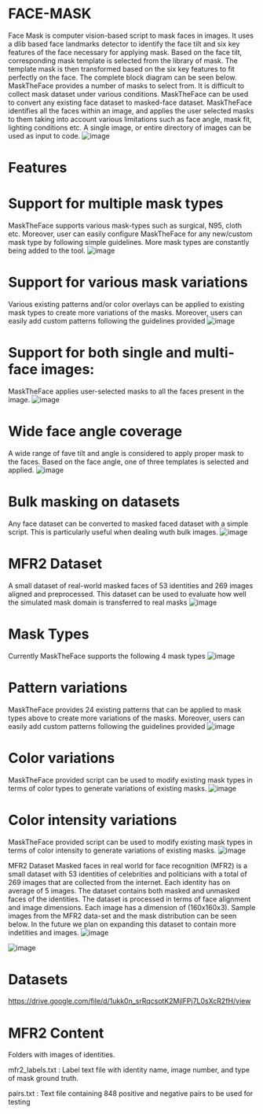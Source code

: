 # FACE-MASK
Face Mask is computer vision-based script to mask faces in images. It uses a dlib based face landmarks detector to identify the face tilt and six key features of the face necessary for applying mask. Based on the face tilt, corresponding mask template is selected from the library of mask. The template mask is then transformed based on the six key features to fit perfectly on the face. The complete block diagram can be seen below. MaskTheFace provides a number of masks to select from. It is difficult to collect mask dataset under various conditions. MaskTheFace can be used to convert any existing face dataset to masked-face dataset. MaskTheFace identifies all the faces within an image, and applies the user selected masks to them taking into account various limitations such as face angle, mask fit, lighting conditions etc. A single image, or entire directory of images can be used as input to code.
![image](https://user-images.githubusercontent.com/51163007/121483875-4b6f9200-c9ec-11eb-9587-ec4539522ac1.png)


# Features


# Support for multiple mask types
MaskTheFace supports various mask-types such as surgical, N95, cloth etc. Moreover, user can easily configure MaskTheFace for any new/custom mask type by following simple guidelines. More mask types are constantly being added to the tool.
![image](https://user-images.githubusercontent.com/51163007/121484023-778b1300-c9ec-11eb-94f5-091e368fcd89.png)


# Support for various mask variations
Various existing patterns and/or color overlays can be applied to existing mask types to create more variations of the masks. Moreover, users can easily add custom patterns following the guidelines provided
![image](https://user-images.githubusercontent.com/51163007/121484160-938eb480-c9ec-11eb-8003-bb882a273529.png)


# Support for both single and multi-face images:
MaskTheFace applies user-selected masks to all the faces present in the image.
![image](https://user-images.githubusercontent.com/51163007/121484210-a0130d00-c9ec-11eb-8b46-314775f5bb99.png)


# Wide face angle coverage
A wide range of fave tilt and angle is considered to apply proper mask to the faces. Based on the face angle, one of three templates is selected and applied.
![image](https://user-images.githubusercontent.com/51163007/121485101-81f9dc80-c9ed-11eb-816d-a58c0599b04d.png)


# Bulk masking on datasets
Any face dataset can be converted to masked faced dataset with a simple script. This is particularly useful when dealing wuth bulk images.
![image](https://user-images.githubusercontent.com/51163007/121485158-8de59e80-c9ed-11eb-856b-02bafc00c5ef.png)


# MFR2 Dataset
A small dataset of real-world masked faces of 53 identities and 269 images aligned and preprocessed. This dataset can be used to evaluate how well the simulated mask domain is transferred to real masks
![image](https://user-images.githubusercontent.com/51163007/121485278-ab1a6d00-c9ed-11eb-87ec-542ab1e7d6c7.png)


# Mask Types
Currently MaskTheFace supports the following 4 mask types
![image](https://user-images.githubusercontent.com/51163007/121486037-69d68d00-c9ee-11eb-9277-732aa347a7b2.png)


# Pattern variations
MaskTheFace provides 24 existing patterns that can be applied to mask types above to create more variations of the masks. Moreover, users can easily add custom patterns following the guidelines provided
![image](https://user-images.githubusercontent.com/51163007/121486082-72c75e80-c9ee-11eb-8efc-a012603ff1b5.png)


# Color variations
MaskTheFace provided script can be used to modify existing mask types in terms of color types to generate variations of existing masks.
![image](https://user-images.githubusercontent.com/51163007/121486127-7c50c680-c9ee-11eb-9ecd-2867804b3309.png)


# Color intensity variations
MaskTheFace provided script can be used to modify existing mask types in terms of color intensity to generate variations of existing masks.
![image](https://user-images.githubusercontent.com/51163007/121486168-85da2e80-c9ee-11eb-9fd8-29d014444879.png)


MFR2 Dataset
Masked faces in real world for face recognition (MFR2) is a small dataset with 53 identities of celebrities and politicians with a total of 269 images that are collected from the internet. Each identity has on average of 5 images. The dataset contains both masked and unmasked faces of the identities. The dataset is processed in terms of face alignment and image dimensions. Each image has a dimension of (160x160x3). Sample images from the MFR2 data-set and the mask distribution can be seen below. In the future we plan on expanding this dataset to contain more indetities and images.
![image](https://user-images.githubusercontent.com/51163007/121488104-6217e800-c9f0-11eb-8ddf-1ac824dbe283.png)

![image](https://user-images.githubusercontent.com/51163007/121488131-69d78c80-c9f0-11eb-9916-8e7f4c238424.png)

# Datasets
https://drive.google.com/file/d/1ukk0n_srRqcsotK2MjlFPj7L0sXcR2fH/view

# MFR2 Content
Folders with images of identities.

mfr2_labels.txt : Label text file with identity name, image number, and type of mask ground truth.

pairs.txt : Text file containing 848 positive and negative pairs to be used for testing
